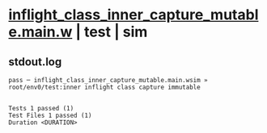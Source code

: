 # [inflight_class_inner_capture_mutable.main.w](../../../../../examples/tests/valid/inflight_class_inner_capture_mutable.main.w) | test | sim

## stdout.log
```log
pass ─ inflight_class_inner_capture_mutable.main.wsim » root/env0/test:inner inflight class capture immutable
 
 
Tests 1 passed (1)
Test Files 1 passed (1)
Duration <DURATION>
```

